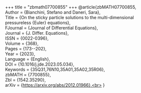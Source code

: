 +++
title = "zbmath07700855"
+++
@article{zbMATH07700855,<br>
  Author = {Bianchini, Stefano and Daneri, Sara},<br>
  Title = {On the sticky particle solutions to the multi-dimensional<br>
           pressureless {Euler} equations},<br>
  FJournal = {Journal of Differential Equations},<br>
  Journal = {J. Differ. Equations},<br>
  ISSN = {0022-0396},<br>
  Volume = {368},<br>
  Pages = {173--202},<br>
  Year = {2023},<br>
  Language = {English},<br>
  DOI = {10.1016/j.jde.2023.05.034},<br>
  Keywords = {35Q31,76N10,35A01,35A02,35R06},<br>
  zbMATH = {7700855},<br>
  Zbl = {1542.35290},<br>
  arXiv = {https://arxiv.org/abs/2012.01966},<br>
}
